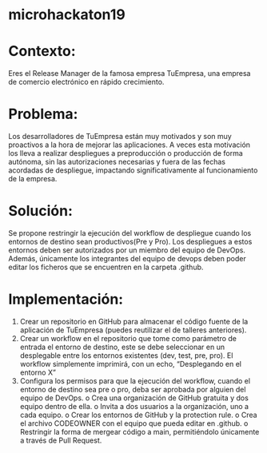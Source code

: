 # microhackaton19

# Contexto:
Eres el Release Manager de la famosa empresa TuEmpresa, una empresa de comercio electrónico en rápido crecimiento. 
 
# Problema:
Los desarrolladores de TuEmpresa están muy motivados y son muy proactivos a la hora de mejorar las aplicaciones. A veces esta motivación los lleva a realizar despliegues a preproducción o producción de forma autónoma, sin las autorizaciones necesarias y fuera de las fechas acordadas de despliegue, impactando significativamente al funcionamiento de la empresa.  
 
# Solución:
Se propone restringir la ejecución del workflow de despliegue cuando los entornos de destino sean productivos(Pre y Pro). Los despliegues a estos entornos deben ser autorizados por un miembro del equipo de DevOps. Además, únicamente los integrantes del equipo de devops deben poder editar los ficheros que se encuentren en la carpeta .github.
 
# Implementación:
1.	Crear un repositorio en GitHub para almacenar el código fuente de la aplicación de TuEmpresa (puedes reutilizar el de talleres anteriores).
2.	Crear un workflow en el repositorio que tome como parámetro de entrada el entorno de destino, este se debe seleccionar en un desplegable entre los entornos existentes (dev, test, pre, pro). El workflow simplemente imprimirá, con un echo, “Desplegando en el entorno X”
3.	Configura los permisos para que la ejecución del workflow, cuando el entorno de destino sea pre o pro, deba ser aprobada por alguien del equipo de DevOps. 
    o	Crea una organización de GitHub gratuita y dos equipo dentro de ella.
    o	Invita a dos usuarios a la organización, uno a cada equipo.
    o	Crear los entornos de GitHub y la protection rule.
    o	Crea el archivo CODEOWNER con el equipo que pueda editar en .github.
    o	Restringir la forma de mergear código a main, permitiéndolo únicamente a través de Pull Request.
